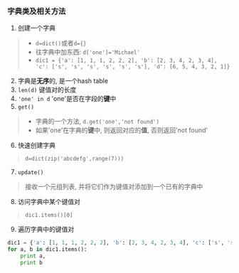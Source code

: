 ### 字典类及相关方法
1. 创建一个字典
> - `d=dict()`或者`d={}`
> - 往字典中加东西: `d['one']='Michael'`
> - `dic1 = {'a': [1, 1, 1, 2, 2, 2], 'b': [2, 3, 4, 2, 3, 4], 'c': ['s', 's', 's', 's', 's', 's'], 'd': [6, 5, 4, 3, 2, 1]}`
2. 字典是**无序**的, 是一个hash table
3. `len(d)` 键值对的长度
4. `'one' in d` 'one'是否在字段的**键**中
5. `get()`
> - 字典的一个方法, `d.get('one','not found')`
> - 如果'one'在字典的**键**中, 则返回对应的**值**, 否则返回'not found'
6. 快速创建字典
> `d=dict(zip('abcdefg',range(7)))`
7. `update()`
> 接收一个元组列表, 并将它们作为键值对添加到一个已有的字典中

8. 访问字典中某个键值对
> `dic1.items()[0]`

9. 遍历字典中的键值对
```python
dic1 = {'a': [1, 1, 1, 2, 2, 2], 'b': [2, 3, 4, 2, 3, 4], 'c': ['s', 's', 's', 's', 's', 's'], 'd': [6, 5, 4, 3, 2, 1]}
for a, b in dic1.items():
    print a,
    print b
```